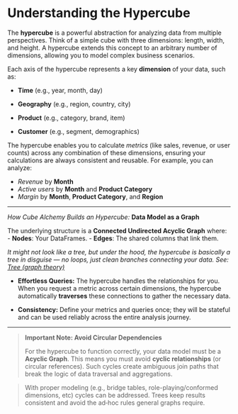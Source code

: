 # Understanding the Hypercube

The **hypercube** is a powerful abstraction for analyzing data from multiple perspectives. Think of a simple cube with three dimensions: length, width, and height. A hypercube extends this concept to an arbitrary number of dimensions, allowing you to model complex business scenarios.

Each axis of the hypercube represents a key **dimension** of your data, such as:

- **Time** (e.g., year, month, day)

- **Geography** (e.g., region, country, city)

- **Product** (e.g., category, brand, item)

- **Customer** (e.g., segment, demographics)

The hypercube enables you to calculate *metrics* (like sales, revenue, or user counts) across any combination of these dimensions, ensuring your calculations are always consistent and reusable. For example, you can analyze:

- *Revenue* by **Month**
- *Active users* by **Month** and **Product Category**
- *Margin* by **Month**, **Product Category**, and **Region**

---

*How Cube Alchemy Builds an Hypercube:* **Data Model as a Graph** 

The underlying structure is a **Connected Undirected Acyclic Graph** where:
    - **Nodes**: Your DataFrames.
    - **Edges**: The shared columns that link them.

 *It might not look like a tree, but under the hood, the hypercube is basically a tree in disguise — no loops, just clean branches connecting your data. See: [Tree (graph theory)](https://en.wikipedia.org/wiki/Tree_(graph_theory))*

- **Effortless Queries:** The hypercube handles the relationships for you. When you request a metric across certain dimensions, the hypercube automatically **traverses** these connections to gather the necessary data.

- **Consistency:** Define your metrics and queries once; they will be stateful and can be used reliably across the entire analysis journey.

---

> **Important Note: Avoid Circular Dependencies**
>
> For the hypercube to function correctly, your data model must be a **Acyclic Graph**. This means you must avoid **cyclic relationships** (or circular references). Such cycles create ambiguous join paths that break the logic of data traversal and aggregations.

> With proper modeling (e.g., bridge tables, role-playing/conformed dimensions, etc) cycles can be addressed. Trees keep results consistent and avoid the ad‑hoc rules general graphs require.